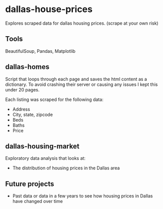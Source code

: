 # dallas-house-prices
Explores scraped data for dallas housing prices.
(scrape at your own risk)

## Tools
BeautifulSoup, Pandas, Matplotlib

## dallas-homes
Script that loops through each page and saves the html content as a dictionary. To avoid crashing their server or causing any issues I kept this under 20 pages. 

Each listing was scraped for the following data:
* Address
* City, state, zipcode
* Beds
* Baths
* Price 

## dallas-housing-market
Exploratory data analysis that looks at: 
* The distribution of housing prices in the Dallas area 

## Future projects
* Past data or data in a few years to see how housing prices in Dallas have changed over time 